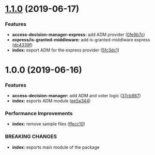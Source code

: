 # [1.1.0](https://github.com/LeoUrzua/access-decision-manager/compare/v1.0.0...v1.1.0) (2019-06-17)


### Features

* **access-decision-manager-express:** add ADM provider ([0fe9b7c](https://github.com/LeoUrzua/access-decision-manager/commit/0fe9b7c))
* **express/is-granted-middleware:** add is-granted-middlware express ([dc4339f](https://github.com/LeoUrzua/access-decision-manager/commit/dc4339f))
* **index:** export ADM for the express provider ([5fc3dc1](https://github.com/LeoUrzua/access-decision-manager/commit/5fc3dc1))

# 1.0.0 (2019-06-16)


### Features

* **access-decision-manager:** add ADM and voter logic ([37cb887](https://github.com/LeoUrzua/access-decision-manager/commit/37cb887))
* **index:** exports ADM module ([ee5a344](https://github.com/LeoUrzua/access-decision-manager/commit/ee5a344))


### Performance Improvements

* **index:** remove sample files ([ffecc10](https://github.com/LeoUrzua/access-decision-manager/commit/ffecc10))


### BREAKING CHANGES

* **index:** exports main module of the package
